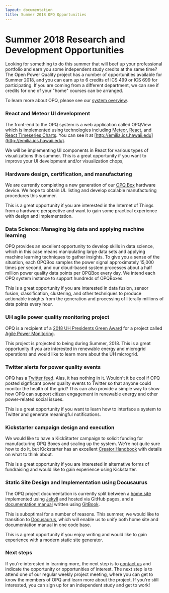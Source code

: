 ```yaml
---
layout: documentation
title: Summer 2018 OPQ Opportunities
---
```


# Summer 2018 Research and Development Opportunities

Looking for something to do this summer that will beef up your professional portfolio and earn you some independent study credits at the same time? The Open Power Quality project has a number of opportunities available for Summer 2018, and you can earn up to 6 credits of ICS 499 or ICS 699 for participating. If you are coming from a different department, we can see if credits for one of your "home" courses can be arranged.

To learn more about OPQ, please see our [system overview](https://open-power-quality.gitbook.io/open-power-quality-manual/introduction/opq-system-overview).  

### React and Meteor UI development

The front-end to the OPQ system is a web application called OPQView which is implemented using technologies including [Meteor](http://meteor.com), [React](https://reactjs.org/), and [React Timeseries Charts](https://software.es.net/react-timeseries-charts/#/). You can see it at [http://emilia.ics.hawaii.edu](http://emilia.ics.hawaii.edu). 

We will be implementing UI components in React for various types of visualizations this summer. This is a great opportunity if you want to improve your UI development and/or visualization chops, 

### Hardware design, certification, and manufacturing 

We are currently completing a new generation of our [OPQ Box](https://open-power-quality.gitbook.io/open-power-quality-manual/opq-box/design) hardware device. We hope to obtain UL listing and develop scalable manufacturing procedures this summer. 

This is a great opportunity if you are interested in the Internet of Things from a hardware perspective and want to gain some practical experience with design and implementation.  

### Data Science: Managing big data and applying machine learning

OPQ provides an excellent opportunity to develop skills in data science, which in this case means manipulating large data sets and applying machine learning techniques to gather insights.  To give you a sense of the situation, each OPQBox samples the power signal approximately 15,000 times per second, and our cloud-based system processes about a half million power quality data points per OPQBox every day. We intend each OPQ system instance to support hundreds of OPQBoxes.  

This is a great opportunity if you are interested in data fusion, sensor fusion, classification, clustering, and other techniques to produce actionable insights from the generation and processing of literally millions of data points every hour.

### UH agile power quality monitoring project

OPQ is a recipient of a [2018 UH Presidents Green Award](http://www.hawaii.edu/news/2018/02/12/2018-presidents-green-awards/) for a project called [Agile Power Monitoring](http://openpowerquality.org/projects/agile-power-monitoring.html).  

This project is projected to being during Summer, 2018.  This is a great opportunity if you are interested in renewable energy and microgrid operations and would like to learn more about the UH microgrid. 


###  Twitter alerts for power quality events

OPQ has a [Twitter feed](https://twitter.com/opquality). Alas, it has nothing in it. Wouldn't it be cool if OPQ posted signficant power quality events to Twitter so that anyone could monitor the health of the grid? This can also provide a simple way to show how OPQ can support citizen engagement in renewable energy and other power-related social issues. 

This is a great opportunity if you want to learn how to interface a system to Twitter and generate meaningful notifications. 

### Kickstarter campaign design and execution

We would like to have a KickStarter campaign to solicit funding for manufacturing OPQ Boxes and scaling up the system. We're not quite sure how to do it, but Kickstarter has an excellent [Creator Handbook](https://www.kickstarter.com/help/handbook/) with details on what to think about. 

This is a great opportunity if you are interested in alternative forms of fundraising and would like to gain experience using Kickstarter. 


### Static Site Design and Implementation using Docusaurus

The OPQ project documentation is currently split between a [home site](http://openpowerquality.org) implemented using [Jekyll](https://jekyllrb.com/) and hosted via GitHub pages, and a [documentation manual](https://open-power-quality.gitbook.io/open-power-quality-manual/) written using [GitBook](https://www.gitbook.com/).

This is suboptimal for a number of reasons. This summer, we would like to transition to [Docusaurus](https://docusaurus.io/), which will enable us to unify both home site and documentation manual in one code base. 

This is a great opportunity if you enjoy writing and would like to gain experience with a modern static site generator. 


### Next steps

If you're interested in learning more, the next step is to [contact us](contact.html) and indicate the opportunity or opportunities of interest. The next step is to attend one of our regular weekly project meeting, where you can get to know the members of OPQ and learn more about the project.   If you're still interested, you can sign up for an independent study and get to work!
